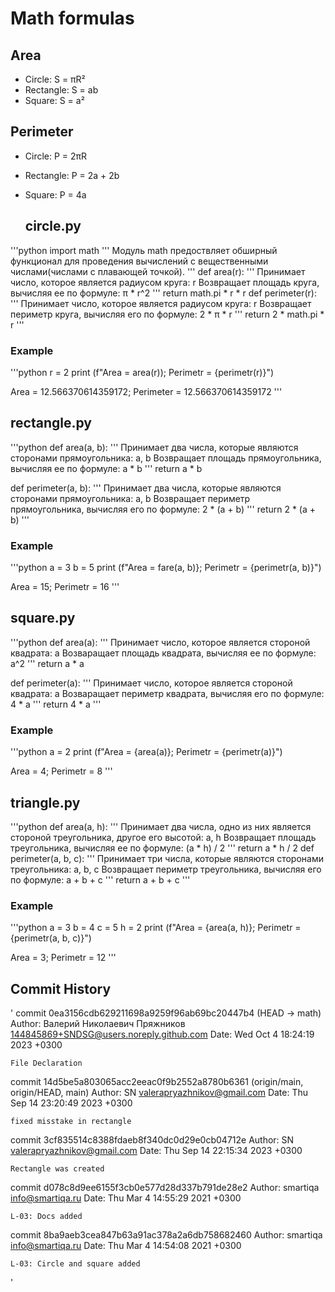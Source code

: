 # Math formulas
## Area
- Circle: S = πR²
- Rectangle: S = ab
- Square: S = a²

## Perimeter
- Circle: P = 2πR
- Rectangle: P = 2a + 2b
- Square: P = 4a

  ## circle.py
'''python
import math
'''
Модуль math предоствляет обширный функционал для проведения вычислений 
с вещественными числами(числами с плавающей точкой).
'''
def area(r):
    '''
    Принимает число, которое  является радиусом круга: r
    Возвращает площадь круга, вычисляя ее по формуле: π * r^2
    '''
    return math.pi * r * r
def perimeter(r):
    '''
    Принимает число, которое  является радиусом круга: r
    Возвращает периметр круга, вычисляя его по формуле: 2 * π * r
    '''
    return 2 * math.pi * r
'''
### Example
'''python
r = 2
print (f"Area = area(r)); Perimetr = {perimetr(r)}")


Area = 12.566370614359172; Perimeter = 12.566370614359172
'''
## rectangle.py
'''python
def area(a, b):
    '''
    Принимает два числа, которые являются сторонами прямоугольника: a, b
    Возвращает площадь прямоугольника, вычисляя ее по формуле: a * b
    '''
    return a * b


def perimeter(a, b):
    '''
    Принимает два числа, которые являются сторонами прямоугольника: a, b
    Возвращает периметр прямоугольника, вычисляя его по формуле: 2 * (a + b)
    '''
    return 2 * (a + b)
'''
### Example
'''python
a = 3
b = 5
print (f"Area = fare(a, b)}; Perimetr = {perimetr(a, b)}")


Area = 15; Perimetr = 16
'''
## square.py
'''python
def area(a):
    '''
    Принимает число, которое является стороной квадрата: a
    Возваращает площадь квадрата, вычисляя ее по формуле: a^2
    '''
    return a * a


def perimeter(a):
    '''
    Принимает число, которое является стороной квадрата: a
    Возваращает периметр квадрата, вычисляя его по формуле: 4 * a
    '''
    return 4 * a
'''
### Example
'''python
a = 2
print (f"Area = {area(a)}; Perimetr = {perimetr(a)}")


Area = 4; Perimetr = 8
'''
## triangle.py
'''python
def area(a, h):
    '''
    Принимает два числа, одно из них является стороной треугольника, другое его высотой: a, h
    Возвращает площадь треугольника, вычисляя ее по формуле: (a * h) / 2
    '''
    return a * h / 2
def perimeter(a, b, c):
    '''
    Принимает три числа, которые являются сторонами треугольника: a, b, c
    Возвращает периметр треугольника, вычисляя его по формуле: a + b + c
    '''
    return a + b + c
'''
### Example
'''python
a = 3
b = 4
с = 5
h = 2
print (f"Area = {area(a, h)}; Perimetr = {perimetr(a, b, c)}")


Area = 3; Perimetr = 12
'''
## Commit History
'
commit 0ea3156cdb629211698a9259f96ab69bc20447b4 (HEAD -> math)
Author: Валерий Николаевич Пряжников <144845869+SNDSG@users.noreply.github.com>
Date:   Wed Oct 4 18:24:19 2023 +0300

    File Declaration

commit 14d5be5a803065acc2eeac0f9b2552a8780b6361 (origin/main, origin/HEAD, main)
Author: SN <valerapryazhnikov@gmail.com>
Date:   Thu Sep 14 23:20:49 2023 +0300

    fixed misstake in rectangle

commit 3cf835514c8388fdaeb8f340dc0d29e0cb04712e
Author: SN <valerapryazhnikov@gmail.com>
Date:   Thu Sep 14 22:15:34 2023 +0300

    Rectangle was created

commit d078c8d9ee6155f3cb0e577d28d337b791de28e2
Author: smartiqa <info@smartiqa.ru>
Date:   Thu Mar 4 14:55:29 2021 +0300

    L-03: Docs added

commit 8ba9aeb3cea847b63a91ac378a2a6db758682460
Author: smartiqa <info@smartiqa.ru>
Date:   Thu Mar 4 14:54:08 2021 +0300

    L-03: Circle and square added
'
